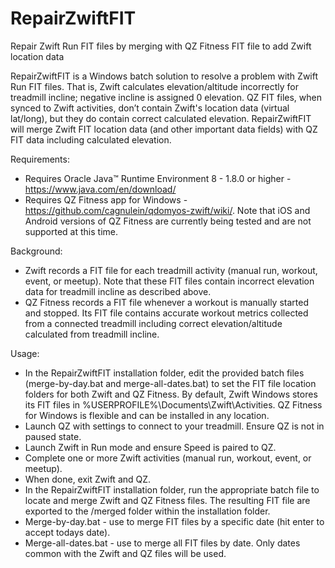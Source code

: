 # RepairZwiftFIT
Repair Zwift Run FIT files by merging with QZ Fitness FIT file to add Zwift location data

RepairZwiftFIT is a Windows batch solution to resolve a problem with Zwift Run FIT files. That is, Zwift calculates elevation/altitude incorrectly for treadmill incline; negative incline is assigned 0 elevation. QZ FIT files, when synced to Zwift activities, don’t contain Zwift's location data (virtual lat/long), but they do contain correct calculated elevation. RepairZwiftFIT will merge Zwift FIT location data (and other important data fields) with QZ FIT data including calculated elevation.

Requirements:
- Requires Oracle Java™ Runtime Environment 8 - 1.8.0 or higher - https://www.java.com/en/download/
- Requires QZ Fitness app for Windows - https://github.com/cagnulein/qdomyos-zwift/wiki/. Note that iOS and Android versions of QZ Fitness are currently being tested and are not supported at this time.

Background:
- Zwift records a FIT file for each treadmill activity (manual run, workout, event, or meetup). Note that these FIT files contain incorrect elevation data for treadmill incline as described above.
- QZ Fitness records a FIT file whenever a workout is manually started and stopped. Its FIT file contains accurate workout metrics collected from a connected treadmill including correct elevation/altitude calculated from treadmill incline.

Usage:
- In the RepairZwiftFIT installation folder, edit the provided batch files (merge-by-day.bat and merge-all-dates.bat) to set the FIT file location folders for both Zwift and QZ Fitness. By default, Zwift Windows stores its FIT files in %USERPROFILE%\Documents\Zwift\Activities. QZ Fitness for Windows is flexible and can be installed in any location.
- Launch QZ with settings to connect to your treadmill. Ensure QZ is not in paused state.
- Launch Zwift in Run mode and ensure Speed is paired to QZ.
- Complete one or more Zwift activities (manual run, workout, event, or meetup).
- When done, exit Zwift and QZ.
- In the RepairZwiftFIT installation folder, run the appropriate batch file to locate and merge Zwift and QZ Fitness files. The resulting FIT file are exported to the /merged folder within the installation folder.
- Merge-by-day.bat - use to merge FIT files by a specific date (hit enter to accept todays date).
- Merge-all-dates.bat - use to merge all FIT files by date. Only dates common with the Zwift and QZ files will be used.
